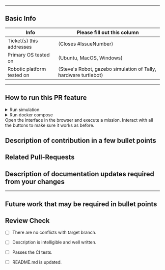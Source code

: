 <!-- Please fill out the following pull request template for non-trivial changes to help us process your PR faster and more efficiently.-->

---

## Basic Info

| Info | Please fill out this column |
| ------ | ----------- |
| Ticket(s) this addresses   | (Closes #IssueNumber) |
| Primary OS tested on | (Ubuntu, MacOS, Windows) |
| Robotic platform tested on | (Steve's Robot, gazebo simulation of Tally, hardware turtlebot) |

---
## How to run this PR feature
<!--
* Branches to be checkout
* Instruction to run the docker/command/ blah blah
-->

<details>
    <summary>Run simulation</summary>

```bash
xhost +local:root
docker run -it --rm --net host --privileged --gpus all -e DISPLAY=$DISPLAY -e NVIDIA_VISIBLE_DEVICES=all -e NVIDIA_DRIVER_CAPABILITIES=graphics -e ROBOT_NAME=1 --mount type=bind,source=/tmp/.X11-unix,target=/tmp/.X11-unix umdlife/umd-simulation-dev:latest roslaunch umd_simulation three_iris_mavros_sitl.launch
```

</details>

<details>
  <summary>Run docker compose</summary>

```yaml
version: "3.4"

services:
  bridge:
    container_name: bridge
    image: umdlife/umd-bridge:v2.0.4
    network_mode: host
    environment:
      ROS_DOMAIN_ID: 60
      NETWORK: local
    command: ros2 run ros1_bridge parameter_bridge /bridge_topics /bridge_service_1_to_2 /bridge_service_2_to_1
  copter100:
    container_name: copter100
    image: umdlife/umd-copter-dev:latest
    network_mode: host
    environment:
      ROBOT_MODEL: iris
      ROBOT_ID: 100/sitl
      ROS_DOMAIN_ID: 60
      NETWORK: local
    command: ros2 launch umd_robot_executor robot_bt_navigator.launch.py run_mode:=sim
  mission:
    container_name: mission
    image: umdlife/umd-mission-dev:latest
    network_mode: host
    environment:
      VPN: disable
      ROS_DOMAIN_ID: 60
      NETWORK: local
    command: ros2 launch umd_mission_core mission_core.launch.py
  database:
    image: postgis/postgis:14-3.3
    container_name: database
    network_mode: host
    restart: always
    environment:
      - POSTGRES_USER=postgres
      - POSTGRES_PASSWORD=postgres
      - POSTGRES_DB=users
    # ports:
    #   - '5432:5432'
  redis:
    image: redis:6.2.5
    container_name: redis
    network_mode: host
    restart: always
    environment:
      - REDIS_PASSWORD=redis
    # ports:
    #   - '6379:6379'
  web-backend:
    container_name: web-backend
    image: umdlife/umd-web-dev:latest
    depends_on:
      - database
      - redis
    network_mode: host
    environment:
        ROS_DOMAIN_ID: 60
        NETWORK: local
        VPN: disable
        # VITE_DISABLE_AUTH: 1
        TOKEN_SECRET: 1234567890
        VITE_MAPBOX_URL: pk.eyJ1IjoiZ25leWhhYnViIiwiYSI6ImNsYmk4MjMyZTA3Y2Ezbm9kYm5keTVhNDQifQ.61SwBpBAbsm3r87qdHBsZQ
        VITE_BASE_URL: http://localhost:8081
        VITE_SOCKET_URL: ws://localhost:8081
        DATABASE_URL: postgresql://postgres:postgres@localhost:5432/umd_web_database?schema=public
        REDIS_URL: redis://localhost:6379
    volumes:
      - type: bind
        source: /home/unmanned/umd2_ws/src/umd_mission/umd_utils/cfg
        target: /umd2_ws/install/umd_utils/share/umd_utils/cfg
   

```

</details>
 Open the interface in the browser and execute a mission. Interact with all the buttons to make sure it works as before.

## Description of contribution in a few bullet points

<!--
* I added this neat new feature
* Also fixed a typo in a parameter name in nav2_costmap_2d
-->

## Related Pull-Requests

<!--

* Add related PRs links.
  -->

## Description of documentation updates required from your changes

<!--
* Added new parameter, so need to add that to default configs and documentation page
* I added some capabilities, need to document them
-->

---

## Future work that may be required in bullet points

<!--
* I think there might be some optimizations to be made from STL vector
* I see alot of redundancy in this package, we might want to add a function `bool XYZ()` to reduce clutter
* I tested on a differential drive robot, but there might be issues turning near corners on an omnidirectional platform
-->

## Review Check

- [ ] There are no conflicts with target branch.

- [ ] Description is intelligible and well written.

- [ ] Passes the CI tests.

- [ ] README.md is updated.  





